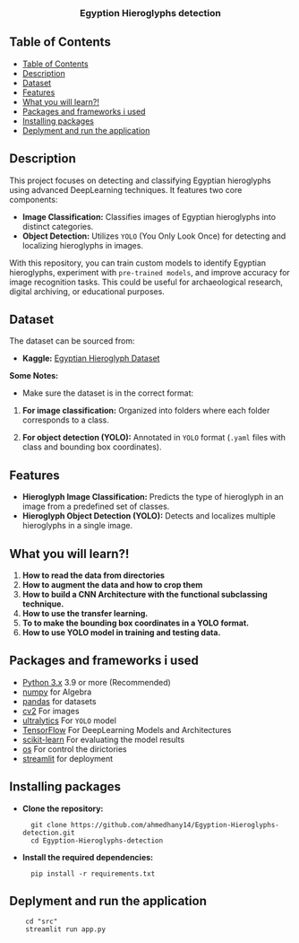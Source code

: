 <br />
<p align="center">
  <h3 align="center"> Egyption Hieroglyphs detection </h3>
</p>

## Table of Contents

- [Table of Contents](#table-of-contents)
- [Description](#description)
- [Dataset](#dataset)
- [Features](#features)
- [What you will learn?!](#what-you-will-learn-?!)
- [Packages and frameworks i used](#packages-and-frameworks-i-used)
- [Installing packages](#installing-packages)
- [Deplyment and run the application](#deplyment-the-application)

## Description

This project focuses on detecting and classifying Egyptian hieroglyphs using advanced DeepLearning techniques. It features two core components:

* **Image Classification:** Classifies images of Egyptian hieroglyphs into distinct categories.
* **Object Detection:** Utilizes `YOLO` (You Only Look Once) for detecting and localizing hieroglyphs in images.

With this repository, you can train custom models to identify Egyptian hieroglyphs, experiment with `pre-trained models`, and improve accuracy for image recognition tasks. This could be useful for archaeological research, digital archiving, or educational purposes.

## Dataset

The dataset can be sourced from:

* **Kaggle:** [Egyptian Hieroglyph Dataset](https://www.kaggle.com/datasets/alexandrepetit881234/egyptian-hieroglyphs/data)

**Some Notes:**

* Make sure the dataset is in the correct format:

1. **For image classification:** Organized into folders where each folder corresponds to a class.

2. **For object detection (YOLO):** Annotated in `YOLO` format (`.yaml` files with class and bounding box coordinates).


## Features

* **Hieroglyph Image Classification:** Predicts the type of hieroglyph in an image from a predefined set of classes.
* **Hieroglyph Object Detection (YOLO):** Detects and localizes multiple hieroglyphs in a single image.


## What you will learn?!

1. **How to read the data from directories**
2. **How to augment the data and how to crop them**
3. **How to build a CNN Architecture with the functional subclassing technique.**
4. **How to use the transfer learning.**
5. **To to make the bounding box coordinates in a YOLO format.**
6. **How to use YOLO model in training and testing data.**

## Packages and frameworks i used

- [Python 3.x]() 3.9 or more (Recommended)
- [numpy](https://numpy.org/doc/) for Algebra
- [pandas](https://pandas.pydata.org/docs/) for datasets
- [cv2](https://docs.opencv.org/4.x/d6/d00/tutorial_py_root.html) For images
- [ultralytics](https://docs.ultralytics.com/guides/) For `YOLO` model
- [TensorFlow](https://www.tensorflow.org/) For DeepLearning Models and Architectures
- [scikit-learn](https://scikit-learn.org/stable/) For evaluating the model results
- [os](https://docs.python.org/3/library/os.html) For control the dirictories
- [streamlit](https://docs.streamlit.io/) for deployment

## Installing packages

* **Clone the repository:**

        git clone https://github.com/ahmedhany14/Egyption-Hieroglyphs-detection.git
        cd Egyption-Hieroglyphs-detection

* **Install the required dependencies:**

        pip install -r requirements.txt

## Deplyment and run the application
        cd "src"
        streamlit run app.py